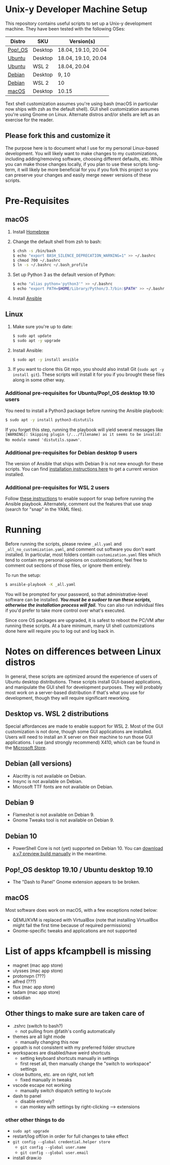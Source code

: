 # Unix-y Developer Machine Setup

This repository contains useful scripts to set up a Unix-y development machine. They have been tested with the following OSes:

| Distro                                                          | SKU     | Version(s)          |
| --------------------------------------------------------------- | ------- | ------------------- |
| [Pop!_OS](https://system76.com/pop)                             | Desktop | 18.04, 19.10, 20.04 |
| [Ubuntu](https://www.ubuntu.com/download/desktop)               | Desktop | 18.04, 19.10, 20.04 |
| [Ubuntu](https://www.microsoft.com/en-us/p/ubuntu/9nblggh4msv6) | WSL 2   | 18.04, 20.04        |
| [Debian](https://www.debian.org/distrib/netinst)                | Desktop | 9, 10               |
| [Debian](https://www.microsoft.com/en-us/p/debian/9msvkqc78pk6) | WSL 2   | 10                  |
| [macOS](https://www.apple.com/macos/)                           | Desktop | 10.15               |

Text shell customization assumes you're using bash (macOS in particular now ships with zsh as the default shell). GUI shell customization assumes you're using Gnome on Linux. Alternate distros and/or shells are left as an exercise for the reader.

## Please fork this and customize it

The purpose here is to document what I use for my personal Linux-based development. You will likely want to make changes to my customizations, including adding/removing software, choosing different defaults, etc. While you can make those changes locally, if you plan to use these scripts long-term, it will likely be more beneficial for you if you fork this project so you can preserve your changes and easily merge newer versions of these scripts.

# Pre-Requisites

## macOS

1. Install [Homebrew](https://docs.brew.sh/Installation)

2. Change the default shell from zsh to bash:

   ```bash
   $ chsh -s /bin/bash
   $ echo "export BASH_SILENCE_DEPRECATION_WARNING=1" >> ~/.bashrc
   $ chmod 700 ~/.bashrc
   $ ln -s ~/.bashrc ~/.bash_profile
   ```

3. Set up Python 3 as the default version of Python:

   ```bash
   $ echo "alias python='python3'" >> ~/.bashrc
   $ echo "export PATH=$HOME/Library/Python/3.7/bin:$PATH" >> ~/.bashrc
   ```

4. Install [Ansible](https://docs.ansible.com/ansible/latest/installation_guide/intro_installation.html#installing-ansible-on-macos)

## Linux

1. Make sure you're up to date:

   ```bash
   $ sudo apt update
   $ sudo apt -y upgrade
   ```

2. Install Ansible:

   ```bash
   $ sudo apt -y install ansible
   ```

3. If you want to clone this Git repo, you should also install Git (`sudo apt -y install git`). These scripts will install it for you if you brought these files along in some other way.

### Additional pre-requisites for Ubuntu/Pop!_OS desktop 19.10 users

You need to install a Python3 package before running the Ansible playbook:

```bash
$ sudo apt -y install python3-distutils
```

If you forget this step, running the playbook will yield several messages like `[WARNING]: Skipping plugin (/.../filename) as it seems to be invalid: No module named 'distutils.spawn'`.

### Additional pre-requisites for Debian desktop 9 users

The version of Ansible that ships with Debian 9 is not new enough for these scripts. You can find [installation instructions here](https://docs.ansible.com/ansible/latest/installation_guide/intro_installation.html#installing-ansible-on-debian) to get a current version installed.

### Additional pre-requisites for WSL 2 users

Follow [these instructions](https://forum.snapcraft.io/t/running-snaps-on-wsl2-insiders-only-for-now/13033/1) to enable support for snap before running the Ansible playbook. Alternately, comment out the features that use snap (search for "snap" in the YAML files).

# Running

Before running the scripts, please review `_all.yaml` and `_all_no_customization.yaml`, and comment out software you don't want installed. In particular, most folders contain `customization.yaml` files which tend to contain my personal opinions on customizations; feel free to comment out sections of those files, or ignore them entirely.

To run the setup:

```bash
$ ansible-playbook -K _all.yaml
```

You will be prompted for your password, so that administrative-level software can be installed. _**You must be a sudoer to run these scripts, otherwise the installation process will fail.**_ You can also run individual files if you'd prefer to take more control over what's executed.

Since core OS packages are upgraded, it is safest to reboot the PC/VM after running these scripts. At a bare minimum, many UI shell customizations done here will require you to log out and log back in.

# Notes on differences between Linux distros

In general, these scripts are optimized around the experience of users of Ubuntu desktop distributions. These scripts install GUI-based applications, and manipulate the GUI shell for development purposes. They will probably most work on a server-based distribution if that's what you use for development, though they will require significant reworking.

## Desktop vs. WSL 2 distributions

Special affordances are made to enable support for WSL 2. Most of the GUI customization is not done, though some GUI applications are installed. Users will need to install an X server on their machine to run those GUI applications. I use (and strongly recommend) X410, which can be found in the [Microsoft Store](https://www.microsoft.com/en-us/p/x410/9nlp712zmn9q?activetab=pivot:overviewtab).

## Debian (all versions)

* Alacritty is not available on Debian.
* Insync is not available on Debian.
* Microsoft TTF fonts are not available on Debian.

## Debian 9

* Flameshot is not available on Debian 9.
* Gnome Tweaks tool is not available on Debian 9.

## Debian 10

* PowerShell Core is not (yet) supported on Debian 10. You can [download a v7 preview build manually](https://github.com/powershell/powershell#get-powershell) in the meantime.

## Pop!_OS desktop 19.10 / Ubuntu desktop 19.10

* The "Dash to Panel" Gnome extension appears to be broken.

## macOS

Most software does work on macOS, with a few exceptions noted below:

* QEMU/KVM is replaced with VirtualBox (note that installing VirtualBox might fail the first time because of required permissions)
* Gnome-specific tweaks and applications are not supported

# List of apps kfcampbell is missing

- magnet (mac app store)
- ulysses (mac app store)
- protonvpn (???)
- alfred (???)
- flux (mac app store)
- tadam (mac app store)
- obsidian


## Other things to make sure are taken care of

- .zshrc (switch to bash?)
  	- not pulling from @fatih's config automatically
- themes are all light mode
  - manually changing this now
- gopath is not consistent with my preferred folder structure
- workspaces are disabled/have weird shortcuts
  - setting keyboard shortcuts manually in settings
  - first reset all, then manually change the "switch to workspace" settings
- close buttons, etc. are on right, not left
  - fixed manually in tweaks
- vscode escape not working
  - manually switch dispatch setting to `keyCode`
- dash to panel
  - disable entirely?
  - can monkey with settings by right-clicking --> extensions

### other other things to do

- `sudo apt upgrade`
- restart/log off/on in order for full changes to take effect
- `git config --global credential.helper store`
 	- `git config --global user.name`
 	- `git config --global user.email`
- install draw.io

